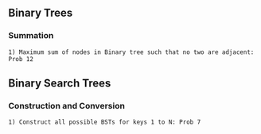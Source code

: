 ## Binary Trees
### Summation
    1) Maximum sum of nodes in Binary tree such that no two are adjacent: Prob 12


## Binary Search Trees
### Construction and Conversion
    1) Construct all possible BSTs for keys 1 to N: Prob 7